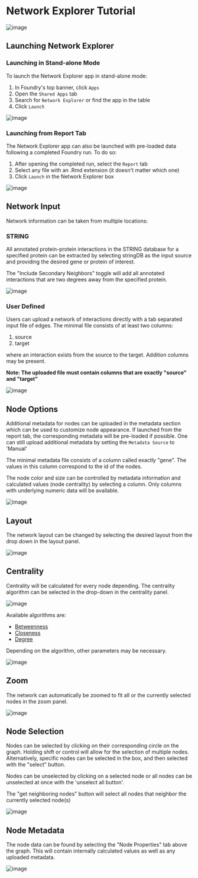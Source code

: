 # Network Explorer Tutorial

![image](../images/network_explorer.png)

## Launching Network Explorer

### Launching in Stand-alone Mode

To launch the Network Explorer app in stand-alone mode:

1. In Foundry's top banner, click `Apps`
2. Open the `Shared Apps` tab
3. Search for `Network Explorer` or find the app in the table
4. Click `Launch`

![image](../images/network_explorer_launch_app_stand_alone.png)

### Launching from Report Tab

The Network Explorer app can also be launched with pre-loaded data following a completed Foundry run. To do so:

1. After opening the completed run, select the `Report` tab
2. Select any file with an .Rmd extension (it doesn't matter which one)
3. Click `Launch` in the Network Explorer box

![image](../images/network_explorer_launch_app_stand_alone.png)

## Network Input

Network information can be taken from multiple locations:

### STRING

All annotated protein-protein interactions in the STRING database for a specified protein can be extracted by selecting stringDB as the input source and providing the desired gene or protein of interest.

The "Include Secondary Neighbors" toggle will add all annotated interactions that are two degrees away from the specified protein.

![image](../images/network_explorer_input_stringDB.png)

### User Defined

Users can upload a network of interactions directly with a tab separated input file of edges. The minimal file consists of at least two columns:

1. source
2. target

where an interaction exists from the source to the target. Addition columns may be present.

**Note: The uploaded file must contain columns that are exactly "source" and "target"**

![image](../images/network_explorer_input_upload.png)

## Node Options

Additional metadata for nodes can be uploaded in the metadata section which can be used to customize node appearance. If launched from the report tab, the corresponding metadata will be pre-loaded if possible. One can still upload additional metadata by setting the `Metadata Source` to 'Manual'

The minimal metadata file consists of a column called exactly "gene". The values in this column correspond to the id of the nodes.

The node color and size can be controlled by metadata information and calculated values (node centrality) by selecting a column. Only columns with underlying numeric data will be available.

![image](../images/network_explorer_node_options.png)

## Layout

The network layout can be changed by selecting the desired layout from the drop down in the layout panel.

![image](../images/network_explorer_layout.png)

## Centrality

Centrality will be calculated for every node depending. The centrality algorithm can be selected in the drop-down in the centrality panel. 

![image](../images/network_explorer_centrality_betweenness.png)

Available algorithms are:

* [Betweenness](https://igraph.org/r/doc/betweenness.html)
* [Closeness](https://igraph.org/r/doc/closeness.html)
* [Degree](https://igraph.org/r/doc/degree.html)

Depending on the algorithm, other parameters may be necessary.

![image](../images/network_explorer_centrality_closeness.png)

## Zoom

The network can automatically be zoomed to fit all or the currently selected nodes in the zoom panel.

![image](../images/network_explorer_zoom.png)

## Node Selection

Nodes can be selected by clicking on their corresponding circle on the graph. Holding shift or control will allow for the selection of multiple nodes. Alternatively, specific nodes can be selected in the box, and then selected with the "select" button.

Nodes can be unselected by clicking on a selected node or all nodes can be unselected at once with the 'unselect all button'.

The "get neighboring nodes" button will select all nodes that neighbor the currently selected node(s)

![image](../images/network_explorer_node_selection.png)

## Node Metadata

The node data can be found by selecting the "Node Properties" tab above the graph. This will contain internally calculated values as well as any uploaded metadata.

![image](../images/network_explorer_node_properties.png)